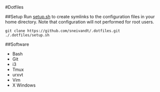 #Dotfiles

##Setup
Run [setup.sh](setup.sh) to create symlinks to the configuration files in your home directory. Note that configuration will not performed for root users.

    git clone https://github.com/sneivandt/.dotfiles.git
    ./.dotfiles/setup.sh

##Software
* Bash
* Git
* i3
* Tmux
* urxvt
* Vim
* X Windows
